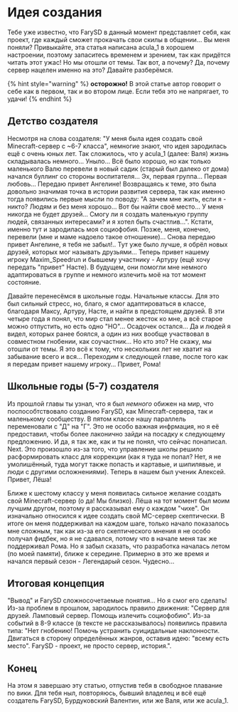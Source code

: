# Идея создания

Тебе уже известно, что FarySD в данный момент представляет себя, как проект, где каждый сможет прокачать свои скилы в общении... Вы меня поняли? Привыкайте, эта статья написана acula_1 в хорошем настроении, поэтому запаситесь временем и зрением, так как придётся читать этот ужас! Но мы отошли от темы. Так вот, а почему? Да, почему сервер нацелен именно на это? Давайте разберёмся.

{% hint style="warning" %}
**осторожно!** В этой статье автор говорит о себе как в первом, так и во втором лице. Если тебя это не напрягает, то удачи!
{% endhint %}

## Детство создателя

Несмотря на слова создателя: "У меня была идея создать свой Minecraft-сервер с ~6-7 класса", немногие знают, что идея зародилась ещё с очень юных лет. Так сложилось, что у acula_1 (далее: Валя) жизнь складывалась немного... Уныло... Всё было хорошо, но как только маленького Валю перевели в новый садик (старый был далеко от дома) начался буллинг со стороны воспитателя... Эх, первая группа... Первая любовь... Передаю привет Ангелине! Возвращаясь к теме, это была довольно значимая точка в истории развития сервера, так как именно тогда появились первые мысли по поводу: "А зачем мне жить, если я - никто? Людям и без меня хорошо... Вот бы найти своё место... У меня никогда не будет друзей... Смогу ли я создать маленькую группу людей, связанных интересами? и я хотел быть счастлив...". Кстати, именно тут и зародилась моя социофобия. Позже, меня, конечно, перевели (мне и маме надоело такое отношение)... Снова передаю привет Ангелине, я тебя не забыл!.. Тут уже было лучше, я обрёл новых друзей, которых мог называть друзьями... Теперь привет нашему игроку Maxim_Speedrun и бывшему участнику - Артуру (ещё хочу передать "привет" Насте). В будущем, они помогли мне немного адаптироваться в группе и немного излечить моё на тот момент состояние.

Давайте перенесёмся в школьные годы. Начальные классы. Для это был сильный стресс, но, благо, я смог адаптироваться в классе, благодаря Максу, Артуру, Насте, и найти в предстоящем друзей. В эти четыре года я понял, что мир стал менее жесток ко мне, а всё старое можно отпустить, но есть одно "НО"... Осадочек остался... Да и людей я видел, которых ранее боялся, а один из них вообще участвовал в совместном гнобении, как соучастник... Но кто это? Не скажу, мы отошли от темы. Я это всё к тому, что нескольких лет не хватит на забывание всего и вся... Переходим к следующей главе, после того как я передам привет нашему игроку... Привет, Рома!

## Школьные годы (5-7) создателя

Из прошлой главы ты узнал, что я был _немного_ обижен на мир, что поспособтствовало созданию FarySD, как Minecraft-сервера, так и маленькому сообществу. В пятом классе нашу параллель переменовали с "Д" на "Г". Это не особо важная инфрмация, но я её предоставил, чтобы более лаконично зайди на посадку к следующему предложению. И да, я так же, как и ты не понял, что сейчас понаписал. Next. Это произошло из-за того, что управление школы решило расформировать класс для коррекции (как я туда не попал? Нет, я не умолишённый, туда могут также попасть и картавые, и шипилявые, и люди с другими осложнениями). Теперь в нашем был ученик Алексей. Привет, Лёша!

Ближе к шестому классу у меня появилась сильное желание создать свой Minecraft-сервер (о да! Мы близко). Лёша на тот момент был моим лучшим другом, поэтому я рассказывал ему о каждом "чихе". Он изначально относился к идее создать свой MC-сервер скептически. В итоге он меня поддерживал на каждом шаге, только начало показалось мне сложным, так как из-за его скептического мнения я не особо получал фидбек, но я не сдавался, потому что в начале меня так же поддерживал Рома. Но я забыл сказать, что разработка началась летом (по моей памяти), ближе к середине. Примерно в это же время и начался первый сезон - Легендарый сезон. Чудесно...

## Итоговая концепция

"Вывод" и FarySD сложносочетаемые понятия... Но я смог его сделать! Из-за проблем в прошлом, зародилось правило движения: "Сервер для друзей. Ламповый сервер. Помощь излечить социофобию". Из-за событий в 8-9 классе (в тексте не рассказывалось) появились правила типа: "Нет гнобению! Помочь устранить суицидальные наклонности. Двигаться в сторону определённых жанров, оставив идею: "всему есть место". FarySD - проект, не просто сервер, история.".

## Конец

На этом я завершаю эту статью, отпустив тебя в свободное плавание по вики. Для тебя ныл, повторяюсь, бывший владелец и всё ещё создатель FarySD, Бурдуковский Валентин, или же Валя, или же acula_1.
